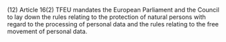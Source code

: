 (12) Article 16(2) TFEU mandates the European Parliament and the Council to lay down the rules relating to the protection of natural persons with regard to the processing of personal data and the rules relating to the free movement of personal data.
